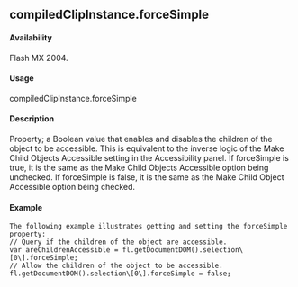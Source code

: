 ## compiledClipInstance.forceSimple

#### Availability

Flash MX 2004.

#### Usage

compiledClipInstance.forceSimple

#### Description

Property; a Boolean value that enables and disables the children of the object to be accessible. This is equivalent to the inverse logic of the Make Child Objects Accessible setting in the Accessibility panel. If forceSimple is true, it is the same as the Make Child Objects Accessible option being unchecked. If forceSimple is false, it is the same as the Make Child Object Accessible option being checked.

#### Example

```
The following example illustrates getting and setting the forceSimple property:
// Query if the children of the object are accessible.
var areChildrenAccessible = fl.getDocumentDOM().selection\[0\].forceSimple;
// Allow the children of the object to be accessible. fl.getDocumentDOM().selection\[0\].forceSimple = false;

```